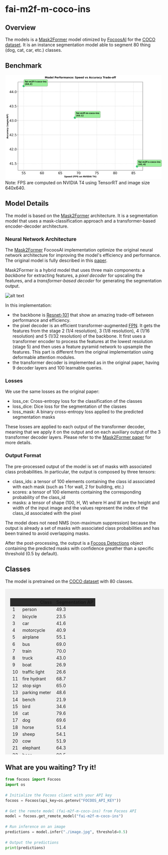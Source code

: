# fai-m2f-m-coco-ins

## Overview
The models is a [Mask2Former](https://github.com/facebookresearch/Mask2Former) model otimized by [FocoosAI](https://focoos.ai) for the [COCO dataset](https://cocodataset.org/#home). It is an instance segmentation model able to segment 80 thing (dog, cat, car, etc.) classes.

## Benchmark
![Benchmark Comparison](./fai-coco-ins.png)
Note: FPS are computed on NVIDIA T4 using TensorRT and image size 640x640.

## Model Details
The model is based on the [Mask2Former](https://github.com/facebookresearch/Mask2Former) architecture. It is a segmentation model that uses a mask-classification approach and a transformer-based encoder-decoder architecture.

### Neural Network Architecture
The [Mask2Former](https://arxiv.org/abs/2112.01527) FocoosAI implementation optimize the original neural network architecture for improving the model's efficiency and performance. The original model is fully described in this [paper](https://arxiv.org/abs/2112.01527).

Mask2Former is a hybrid model that uses three main components: a *backbone* for extracting features, a *pixel decoder* for upscaling the features, and a *transformer-based decoder* for generating the segmentation output.

![alt text](./mask2former.png)

In this implementation:

- the backbone is [Resnet-101](https://github.com/pytorch/vision/blob/main/torchvision/models/resnet.py) that show an amazing trade-off between performance and efficiency.
- the pixel decoder is an efficient transformer-augmented [FPN](https://arxiv.org/abs/1612.03144). It gets the features from the stage 2 (1/4 resolution), 3 (1/8 resolution), 4 (1/16 resolution) and 5 (1/32 resolution) of the backbone. It first uses a transformer encoder to process the features at the lowest resolution (stage 5) and then uses a feature pyramid network to upsample the features. This part is different from the original implementation using deformable attention modules.
- the transformer decoder is implemented as in the original paper, having 9 decoder layers and 100 learnable queries.

### Losses
We use the same losses as the original paper:

- loss_ce: Cross-entropy loss for the classification of the classes
- loss_dice: Dice loss for the segmentation of the classes
- loss_mask: A binary cross-entropy loss applied to the predicted segmentation masks

These losses are applied to each output of the transformer decoder, meaning that we apply it on the output and on each auxiliary output of the 3 transformer decoder layers.
Please refer to the [Mask2Former paper](https://arxiv.org/abs/2112.01527) for more details.

### Output Format
The pre-processed output of the model is set of masks with associated class probabilities. In particular, the output is composed by three tensors:

- class_ids: a tensor of 100 elements containing the class id associated with each mask (such as 1 for wall, 2 for building, etc.)
- scores: a tensor of 100 elements containing the corresponding probability of the class_id
- masks: a tensor of shape (100, H, W) where H and W are the height and width of the input image and the values represent the index of the class_id associated with the pixel

The model does not need NMS (non-maximum suppression) because the output is already a set of masks with associated class probabilities and has been trained to avoid overlapping masks.

After the post-processing, the output is a [Focoos Detections](https://github.com/FocoosAI/focoos/blob/4a317a269cb7758ea71b255faeba654d21182083/focoos/ports.py#L179) object containing the predicted masks with confidence greather than a specific threshold (0.5 by default).


## Classes
The model is pretrained on the [COCO dataset](https://cocodataset.org/#home) with 80 classes.

<div class="class-table" markdown>
  <style>
    .class-table {
      max-height: 500px;
      overflow-y: auto;
      padding: 1rem;
      margin: 1rem 0;
      background: rgba(0,0,0,0.05);
      width: 95%;
      margin-left: auto;
      margin-right: auto;
    }
    .class-table table {
      width: 100%;
    }
    .class-table thead {
      position: sticky;
      top: 0;
      background: #2b2b2b;
      z-index: 1;
    }
  </style>
<table>
  <thead>
    <tr style="text-align: right;">
      <th></th>
      <th>Class</th>
      <th>Segmentation AP</th>
    </tr>
  </thead>
  <tbody>
    <tr>
      <td>1</td>
      <td>person</td>
      <td>49.3</td>
    </tr>
    <tr>
      <td>2</td>
      <td>bicycle</td>
      <td>23.5</td>
    </tr>
    <tr>
      <td>3</td>
      <td>car</td>
      <td>41.6</td>
    </tr>
    <tr>
      <td>4</td>
      <td>motorcycle</td>
      <td>40.9</td>
    </tr>
    <tr>
      <td>5</td>
      <td>airplane</td>
      <td>55.1</td>
    </tr>
    <tr>
      <td>6</td>
      <td>bus</td>
      <td>69.0</td>
    </tr>
    <tr>
      <td>7</td>
      <td>train</td>
      <td>70.0</td>
    </tr>
    <tr>
      <td>8</td>
      <td>truck</td>
      <td>43.0</td>
    </tr>
    <tr>
      <td>9</td>
      <td>boat</td>
      <td>26.9</td>
    </tr>
    <tr>
      <td>10</td>
      <td>traffic light</td>
      <td>26.6</td>
    </tr>
    <tr>
      <td>11</td>
      <td>fire hydrant</td>
      <td>68.7</td>
    </tr>
    <tr>
      <td>12</td>
      <td>stop sign</td>
      <td>65.0</td>
    </tr>
    <tr>
      <td>13</td>
      <td>parking meter</td>
      <td>48.6</td>
    </tr>
    <tr>
      <td>14</td>
      <td>bench</td>
      <td>21.9</td>
    </tr>
    <tr>
      <td>15</td>
      <td>bird</td>
      <td>34.6</td>
    </tr>
    <tr>
      <td>16</td>
      <td>cat</td>
      <td>79.6</td>
    </tr>
    <tr>
      <td>17</td>
      <td>dog</td>
      <td>69.6</td>
    </tr>
    <tr>
      <td>18</td>
      <td>horse</td>
      <td>51.4</td>
    </tr>
    <tr>
      <td>19</td>
      <td>sheep</td>
      <td>54.1</td>
    </tr>
    <tr>
      <td>20</td>
      <td>cow</td>
      <td>51.9</td>
    </tr>
    <tr>
      <td>21</td>
      <td>elephant</td>
      <td>64.3</td>
    </tr>
    <tr>
      <td>22</td>
      <td>bear</td>
      <td>80.5</td>
    </tr>
    <tr>
      <td>23</td>
      <td>zebra</td>
      <td>66.0</td>
    </tr>
    <tr>
      <td>24</td>
      <td>giraffe</td>
      <td>61.1</td>
    </tr>
    <tr>
      <td>25</td>
      <td>backpack</td>
      <td>22.8</td>
    </tr>
    <tr>
      <td>26</td>
      <td>umbrella</td>
      <td>52.3</td>
    </tr>
    <tr>
      <td>27</td>
      <td>handbag</td>
      <td>21.7</td>
    </tr>
    <tr>
      <td>28</td>
      <td>tie</td>
      <td>35.3</td>
    </tr>
    <tr>
      <td>29</td>
      <td>suitcase</td>
      <td>46.2</td>
    </tr>
    <tr>
      <td>30</td>
      <td>frisbee</td>
      <td>65.4</td>
    </tr>
    <tr>
      <td>31</td>
      <td>skis</td>
      <td>8.4</td>
    </tr>
    <tr>
      <td>32</td>
      <td>snowboard</td>
      <td>27.0</td>
    </tr>
    <tr>
      <td>33</td>
      <td>sports ball</td>
      <td>42.1</td>
    </tr>
    <tr>
      <td>34</td>
      <td>kite</td>
      <td>32.5</td>
    </tr>
    <tr>
      <td>35</td>
      <td>baseball bat</td>
      <td>31.0</td>
    </tr>
    <tr>
      <td>36</td>
      <td>baseball glove</td>
      <td>39.5</td>
    </tr>
    <tr>
      <td>37</td>
      <td>skateboard</td>
      <td>40.0</td>
    </tr>
    <tr>
      <td>38</td>
      <td>surfboard</td>
      <td>37.6</td>
    </tr>
    <tr>
      <td>39</td>
      <td>tennis racket</td>
      <td>59.1</td>
    </tr>
    <tr>
      <td>40</td>
      <td>bottle</td>
      <td>38.9</td>
    </tr>
    <tr>
      <td>41</td>
      <td>wine glass</td>
      <td>38.3</td>
    </tr>
    <tr>
      <td>42</td>
      <td>cup</td>
      <td>48.0</td>
    </tr>
    <tr>
      <td>43</td>
      <td>fork</td>
      <td>24.5</td>
    </tr>
    <tr>
      <td>44</td>
      <td>knife</td>
      <td>17.8</td>
    </tr>
    <tr>
      <td>45</td>
      <td>spoon</td>
      <td>19.6</td>
    </tr>
    <tr>
      <td>46</td>
      <td>bowl</td>
      <td>43.0</td>
    </tr>
    <tr>
      <td>47</td>
      <td>banana</td>
      <td>22.6</td>
    </tr>
    <tr>
      <td>48</td>
      <td>apple</td>
      <td>22.3</td>
    </tr>
    <tr>
      <td>49</td>
      <td>sandwich</td>
      <td>46.3</td>
    </tr>
    <tr>
      <td>50</td>
      <td>orange</td>
      <td>31.6</td>
    </tr>
    <tr>
      <td>51</td>
      <td>broccoli</td>
      <td>24.9</td>
    </tr>
    <tr>
      <td>52</td>
      <td>carrot</td>
      <td>20.9</td>
    </tr>
    <tr>
      <td>53</td>
      <td>hot dog</td>
      <td>42.3</td>
    </tr>
    <tr>
      <td>54</td>
      <td>pizza</td>
      <td>53.9</td>
    </tr>
    <tr>
      <td>55</td>
      <td>donut</td>
      <td>52.8</td>
    </tr>
    <tr>
      <td>56</td>
      <td>cake</td>
      <td>44.0</td>
    </tr>
    <tr>
      <td>57</td>
      <td>chair</td>
      <td>25.8</td>
    </tr>
    <tr>
      <td>58</td>
      <td>couch</td>
      <td>44.9</td>
    </tr>
    <tr>
      <td>59</td>
      <td>potted plant</td>
      <td>27.4</td>
    </tr>
    <tr>
      <td>60</td>
      <td>bed</td>
      <td>46.8</td>
    </tr>
    <tr>
      <td>61</td>
      <td>dining table</td>
      <td>22.1</td>
    </tr>
    <tr>
      <td>62</td>
      <td>toilet</td>
      <td>67.0</td>
    </tr>
    <tr>
      <td>63</td>
      <td>tv</td>
      <td>65.8</td>
    </tr>
    <tr>
      <td>64</td>
      <td>laptop</td>
      <td>67.9</td>
    </tr>
    <tr>
      <td>65</td>
      <td>mouse</td>
      <td>59.2</td>
    </tr>
    <tr>
      <td>66</td>
      <td>remote</td>
      <td>36.8</td>
    </tr>
    <tr>
      <td>67</td>
      <td>keyboard</td>
      <td>53.2</td>
    </tr>
    <tr>
      <td>68</td>
      <td>cell phone</td>
      <td>39.8</td>
    </tr>
    <tr>
      <td>69</td>
      <td>microwave</td>
      <td>63.4</td>
    </tr>
    <tr>
      <td>70</td>
      <td>oven</td>
      <td>36.4</td>
    </tr>
    <tr>
      <td>71</td>
      <td>toaster</td>
      <td>47.0</td>
    </tr>
    <tr>
      <td>72</td>
      <td>sink</td>
      <td>41.1</td>
    </tr>
    <tr>
      <td>73</td>
      <td>refrigerator</td>
      <td>64.6</td>
    </tr>
    <tr>
      <td>74</td>
      <td>book</td>
      <td>12.3</td>
    </tr>
    <tr>
      <td>75</td>
      <td>clock</td>
      <td>53.0</td>
    </tr>
    <tr>
      <td>76</td>
      <td>vase</td>
      <td>38.9</td>
    </tr>
    <tr>
      <td>77</td>
      <td>scissors</td>
      <td>28.7</td>
    </tr>
    <tr>
      <td>78</td>
      <td>teddy bear</td>
      <td>53.8</td>
    </tr>
    <tr>
      <td>79</td>
      <td>hair drier</td>
      <td>14.1</td>
    </tr>
    <tr>
      <td>80</td>
      <td>toothbrush</td>
      <td>22.2</td>
    </tr>
  </tbody>
</table>

</div>


## What are you waiting? Try it!
```python
from focoos import Focoos
import os

# Initialize the Focoos client with your API key
focoos = Focoos(api_key=os.getenv("FOCOOS_API_KEY"))

# Get the remote model (fai-m2f-m-coco-ins) from Focoos API
model = focoos.get_remote_model("fai-m2f-m-coco-ins")

# Run inference on an image
predictions = model.infer("./image.jpg", threshold=0.5)

# Output the predictions
print(predictions)
```
